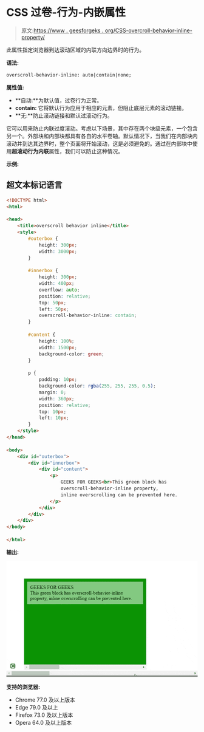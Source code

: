 # CSS 过卷-行为-内嵌属性

> 原文:[https://www . geesforgeks . org/CSS-overcroll-behavior-inline-property/](https://www.geeksforgeeks.org/css-overscroll-behavior-inline-property/)

此属性指定浏览器到达滚动区域的内联方向边界时的行为。

**语法:**

```html
overscroll-behavior-inline: auto|contain|none;
```

**属性值:**

*   **自动:**为默认值，过卷行为正常。
*   **contain:** 它将默认行为应用于相应的元素，但阻止底层元素的滚动链接。
*   **无:**防止滚动链接和默认过滚动行为。

它可以用来防止内联过度滚动。考虑以下场景，其中存在两个块级元素，一个包含另一个。外部块和内部块都具有各自的水平卷轴。默认情况下，当我们在内部块内滚动并到达其边界时，整个页面将开始滚动，这是必须避免的。通过在内部块中使用**超滚动行为内联**属性，我们可以防止这种情况。

**示例:**

## 超文本标记语言

```html
<!DOCTYPE html>
<html>

<head>
    <title>overscroll behavior inline</title>
    <style>
        #outerbox {
            height: 300px;
            width: 3000px;
        }

        #innerbox {
            height: 300px;
            width: 400px;
            overflow: auto;
            position: relative;
            top: 50px;
            left: 50px;
            overscroll-behavior-inline: contain;
        }

        #content {
            height: 100%;
            width: 1500px;
            background-color: green;
        }

        p {
            padding: 10px;
            background-color: rgba(255, 255, 255, 0.5);
            margin: 0;
            width: 360px;
            position: relative;
            top: 10px;
            left: 10px;
        }
    </style>
</head>

<body>
    <div id="outerbox">
        <div id="innerbox">
            <div id="content">
                <p>
                    GEEKS FOR GEEKS<br>This green block has 
                    overscroll-behavior-inline property,
                    inline overscrolling can be prevented here.
                </p>
            </div>
        </div>
    </div>
</body>

</html>
```

**输出:**

![](img/62848cc87a05a2b6ef5f0ec65b31b09a.png)

**支持的浏览器:**

*   Chrome 77.0 及以上版本
*   Edge 79.0 及以上
*   Firefox 73.0 及以上版本
*   Opera 64.0 及以上版本